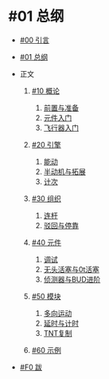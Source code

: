 # #01 总纲

- [#00 引言](./序.md)
- [#01 总纲](./总纲.md)
- 正文
    1. [#10 概论]()
        1. [前置与准备]()
        2. [元件入门]()
        3. [飞行器入门]()

    2. [#20 引擎]()

        1. [能动]()
        2. [半动机与拓展]()
	    3. [计次]()

    3. [#30 组织]()

       1. [连杆]()
       2. [驳回与停靠]()

    4. [#40 元件]()

       1. [调试]()
       2. [无头活塞与0t活塞]()
       3. [侦测器与BUD进阶]()

    5. [#50 模块]()

       1. [多向运动]()
       2. [延时与计时]()
       3. [TNT复制]()

    6. [#60 示例]()

- [#F0 跋]()